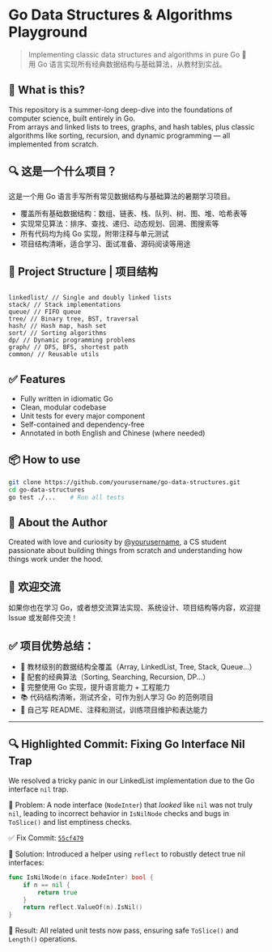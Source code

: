 # Go Data Structures & Algorithms Playground

> Implementing classic data structures and algorithms in pure Go 🚀  
> 用 Go 语言实现所有经典数据结构与基础算法，从教材到实战。

## 📘 What is this?

This repository is a summer-long deep-dive into the foundations of computer science, built entirely in Go.  
From arrays and linked lists to trees, graphs, and hash tables, plus classic algorithms like sorting, recursion, and dynamic programming — all implemented from scratch.

## 🔍 这是一个什么项目？

这是一个用 Go 语言手写所有常见数据结构与基础算法的暑期学习项目。

- 覆盖所有基础数据结构：数组、链表、栈、队列、树、图、堆、哈希表等
- 实现常见算法：排序、查找、递归、动态规划、回溯、图搜索等
- 所有代码均为纯 Go 实现，附带注释与单元测试
- 项目结构清晰，适合学习、面试准备、源码阅读等用途

## 📁 Project Structure | 项目结构

```

linkedlist/ // Single and doubly linked lists
stack/ // Stack implementations
queue/ // FIFO queue
tree/ // Binary tree, BST, traversal
hash/ // Hash map, hash set
sort/ // Sorting algorithms
dp/ // Dynamic programming problems
graph/ // DFS, BFS, shortest path
common/ // Reusable utils

```

## ✅ Features

- Fully written in idiomatic Go
- Clean, modular codebase
- Unit tests for every major component
- Self-contained and dependency-free
- Annotated in both English and Chinese (where needed)

## 📦 How to use

```bash
git clone https://github.com/yourusername/go-data-structures.git
cd go-data-structures
go test ./...    # Run all tests
```

## 🌱 About the Author

Created with love and curiosity by [@yourusername](https://github.com/yourusername), a CS student passionate about building things from scratch and understanding how things work under the hood.

## 💬 欢迎交流

如果你也在学习 Go，或者想交流算法实现、系统设计、项目结构等内容，欢迎提 Issue 或发邮件交流！

## ✅ 项目优势总结：

- 📘 教材级别的数据结构全覆盖（Array, LinkedList, Tree, Stack, Queue...）
- 🧠 配套的经典算法（Sorting, Searching, Recursion, DP...）
- 🔨 完整使用 Go 实现，提升语言能力 + 工程能力
- 📚 代码结构清晰，测试齐全，可作为别人学习 Go 的范例项目
- 🚀 自己写 README、注释和测试，训练项目维护和表达能力

---

## 🔍 Highlighted Commit: Fixing Go Interface Nil Trap

We resolved a tricky panic in our LinkedList implementation due to the Go interface `nil` trap.

🧠 Problem: A node interface (`NodeInter`) that _looked_ like `nil` was not truly `nil`, leading to incorrect behavior in `IsNilNode` checks and bugs in `ToSlice()` and list emptiness checks.

✅ Fix Commit: [`55cf479`](https://github.com/ChenYujunjks/go-review/commit/55cf479)

🔧 Solution: Introduced a helper using `reflect` to robustly detect true nil interfaces:

```go
func IsNilNode(n iface.NodeInter) bool {
	if n == nil {
		return true
	}
	return reflect.ValueOf(n).IsNil()
}
```

🧪 Result: All related unit tests now pass, ensuring safe `ToSlice()` and `Length()` operations.
